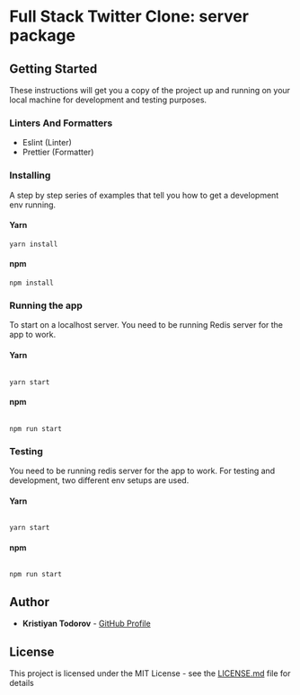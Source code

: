 # Full Stack Twitter Clone: server package

## Getting Started

These instructions will get you a copy of the project up and running on your local machine for development and testing purposes.

### Linters And Formatters

- Eslint (Linter)
- Prettier (Formatter)

### Installing

A step by step series of examples that tell you how to get a development env running.

#### Yarn

```
yarn install
```

#### npm

```
npm install
```

### Running the app

To start on a localhost server.
You need to be running Redis server for the app to work.

#### Yarn

```

yarn start

```

#### npm

```

npm run start

```

### Testing

You need to be running redis server for the app to work.
For testing and development, two different env setups are used.

#### Yarn

```

yarn start

```

#### npm

```

npm run start

```

## Author

- **Kristiyan Todorov** - [GitHub Profile](https://github.com/krisScript)

## License

This project is licensed under the MIT License - see the [LICENSE.md](LICENSE.md) file for details
